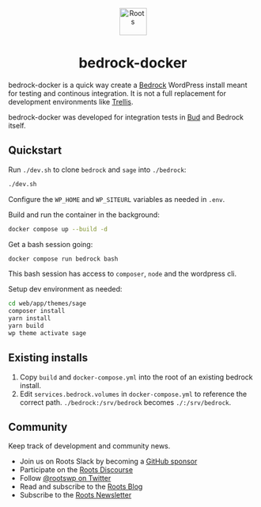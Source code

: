 <p align="center">
  <a href="https://roots.io/">
    <img alt="Roots" src="https://cdn.roots.io/app/uploads/logo-roots.svg" height="55">
  </a>
</p>
<h1 align="center"><strong>bedrock-docker</strong></h1>

bedrock-docker is a quick way create a [Bedrock](https://github.com/roots/bedrock/) WordPress install meant for testing and continous integration. It is not a full replacement for development environments like [Trellis](https://github.com/roots/trellis).

bedrock-docker was developed for integration tests in [Bud](https://github.com/roots/bud) and Bedrock itself.

## Quickstart

Run `./dev.sh` to clone `bedrock` and `sage` into `./bedrock`:

```sh
./dev.sh
```

Configure the `WP_HOME` and `WP_SITEURL` variables as needed in `.env`.

Build and run the container in the background:

```sh
docker compose up --build -d
```

Get a bash session going:

```sh
docker compose run bedrock bash
```

This bash session has access to `composer`, `node` and the wordpress cli.

Setup dev environment as needed:

```sh
cd web/app/themes/sage
composer install
yarn install
yarn build
wp theme activate sage
```

## Existing installs

1. Copy `build` and `docker-compose.yml` into the root of an existing bedrock install.
2. Edit `services.bedrock.volumes` in `docker-compose.yml` to reference the correct path. `./bedrock:/srv/bedrock` becomes `./:/srv/bedrock`.

## Community

Keep track of development and community news.

- Join us on Roots Slack by becoming a [GitHub
  sponsor](https://github.com/sponsors/roots)
- Participate on the [Roots Discourse](https://discourse.roots.io/)
- Follow [@rootswp on Twitter](https://twitter.com/rootswp)
- Read and subscribe to the [Roots Blog](https://roots.io/blog/)
- Subscribe to the [Roots Newsletter](https://roots.io/subscribe/)
